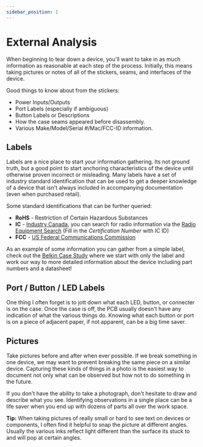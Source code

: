 ```yaml
---
sidebar_position: 1
---
```


# External Analysis

When beginning to tear down a device, you'll want to take in as much information as reasonable at each step of the process. Initially, this means taking pictures or notes of all of the stickers, seams, and interfaces of the device.

Good things to know about from the stickers:

- Power Inputs/Outputs
- Port Labels (especially if ambiguous)
- Button Labels or Descriptions
- How the case seams appeared before disassembly.
- Various Make/Model/Serial #/Mac/FCC-ID information.

## Labels

Labels are a nice place to start your information gathering. Its not ground truth, but a good point to start anchoring characteristics of the device until otherwise proven incorrect or misleading. Many labels have a set of industry standard identification that can be used to get a deeper knowledge of a device that isn't always included in accompanying documentation (even when purchased retail).

Some standard identifications that can be further queried:

- **RoHS** - Restriction of Certain Hazardous Substances
- **IC** - [Industry Canada](https://www.ic.gc.ca/eic/site/icgc.nsf/eng/home), you can search for radio information via the [Radio Equipment Search](https://sms-sgs.ic.gc.ca/equipmentSearch/searchRadioEquipments?execution=e1s1&lang=en) (Fill in the _Certification Number_ with IC ID)
- **FCC** - [US Federal Communications Commission](https://www.fcc.gov/)

As an example of some information you can gather from a simple label, check out the [Belkin Case Study](./Belkin_CaseStudy) where we start with only the label and work our way to more detailed information about the device including part numbers and a datasheet!

## Port / Button / LED Labels

One thing I often forget is to jott down what each LED, button, or connecter is on the case. Once the case is off, the PCB usually doesn't have any indication of what the various things do. Knowing what each button or port is on a piece of adjacent paper, if not apparent, can be a big time saver.

## Pictures

Take pictures before and after when ever possible. If we break something in one device, we may want to prevent breaking the same piece on a similar device. Capturing these kinds of things in a photo is the easiest way to document not only what can be observed but how not to do something in the future.

If you don't have the ability to take a photograph, don't hesitate to draw and describe what you see. Identifying observations in a single place can be a life saver when you end up with dozens of parts all over the work space.

**Tip:** When taking pictures of really small or hard to see text on devices or components, I often find it helpful to snap the picture at different angles. Usually the various inks reflect light different than the surface its stuck to and will pop at certain angles.
